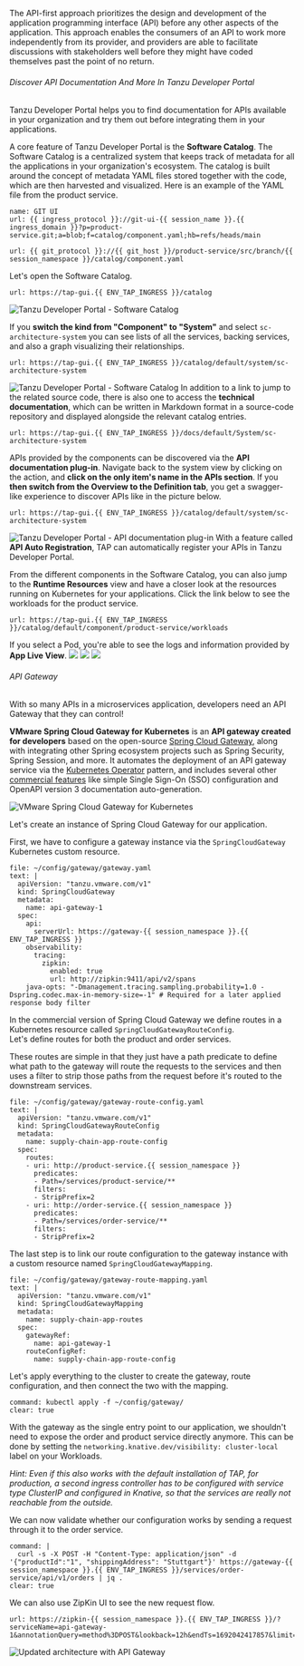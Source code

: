 The API-first approach prioritizes the design and development of the application programming interface (API) before any other aspects of the application. 
This approach enables the consumers of an API to work more independently from its provider, and providers are able to facilitate discussions with stakeholders well before they might have coded themselves past the point of no return.

###### Discover API Documentation And More In Tanzu Developer Portal

Tanzu Developer Portal helps you to find documentation for APIs available in your organization and try them out before integrating them in your applications.

A core feature of Tanzu Developer Portal is the **Software Catalog**. The Software Catalog is a centralized system that keeps track of metadata for all the applications in your organization's ecosystem. The catalog is built around the concept of metadata YAML files stored together with the code, which are then harvested and visualized.
Here is an example of the YAML file from the product service.
```dashboard:reload-dashboard
name: GIT UI
url: {{ ingress_protocol }}://git-ui-{{ session_name }}.{{ ingress_domain }}?p=product-service.git;a=blob;f=catalog/component.yaml;hb=refs/heads/main
```
```dashboard:open-url
url: {{ git_protocol }}://{{ git_host }}/product-service/src/branch/{{ session_namespace }}/catalog/component.yaml
```
Let's open the Software Catalog.

```dashboard:open-url
url: https://tap-gui.{{ ENV_TAP_INGRESS }}/catalog
```

![Tanzu Developer Portal - Software Catalog](../images/dev-portal-catalog.png)

If you **switch the kind from "Component" to "System"** and select `sc-architecture-system` you can see lists of all the services, backing services, and also a graph visualizing their relationships.
```dashboard:open-url
url: https://tap-gui.{{ ENV_TAP_INGRESS }}/catalog/default/system/sc-architecture-system
```
![Tanzu Developer Portal - Software Catalog](../images/dev-portal-system.png)
In addition to a link to jump to the related source code, there is also one to access the **technical documentation**, which can be written in Markdown format in a source-code repository and displayed alongside the relevant catalog entries.
```dashboard:open-url
url: https://tap-gui.{{ ENV_TAP_INGRESS }}/docs/default/System/sc-architecture-system
```

APIs provided by the components can be discovered via the **API documentation plug-in**. Navigate back to  the system view by clicking on the action, and **click on the only item's name in the APIs section**. If you **then switch from the Overview to the Definition tab**, you get a swagger-like experience to discover APIs like in the picture below.
```dashboard:open-url
url: https://tap-gui.{{ ENV_TAP_INGRESS }}/catalog/default/system/sc-architecture-system
```
![Tanzu Developer Portal - API documentation plug-in](../images/dev-portal-api.png)
With a feature called **API Auto Registration**, TAP can automatically register your APIs in Tanzu Developer Portal.

From the different components in the Software Catalog, you can also jump to the **Runtime Resources** view and have a closer look at the resources running on Kubernetes for your applications. Click the link below to see the workloads for the product service.
```dashboard:open-url
url: https://tap-gui.{{ ENV_TAP_INGRESS }}/catalog/default/component/product-service/workloads
```

If you select a Pod, you're able to see the logs and information provided by **App Live View**.
![](../images/product-service-pod.png)
![](../images/pod-logs.png)
![](../images/app-live-view.png)

###### API Gateway

With so many APIs in a microservices application, developers need an API Gateway that they can control!

**VMware Spring Cloud Gateway for Kubernetes** is an **API gateway created for developers** based on the open-source [Spring Cloud Gateway](https://spring.io/projects/spring-cloud-gateway), along with integrating other Spring ecosystem projects such as Spring Security, Spring Session, and more. It automates the deployment of an API gateway service via the [Kubernetes Operator](https://kubernetes.io/docs/concepts/extend-kubernetes/operator/) pattern, and includes several other [commercial features](https://docs.vmware.com/en/VMware-Spring-Cloud-Gateway-for-Kubernetes/2.0/scg-k8s/GUID-index.html#key-features) like simple Single Sign-On (SSO) configuration and OpenAPI version 3 documentation auto-generation.

![VMware Spring Cloud Gateway for Kubernetes](../images/scg-for-k8s.png)

Let's create an instance of Spring Cloud Gateway for our application.

First, we have to configure a gateway instance via the `SpringCloudGateway` Kubernetes custom resource.
```editor:append-lines-to-file
file: ~/config/gateway/gateway.yaml
text: |
  apiVersion: "tanzu.vmware.com/v1"
  kind: SpringCloudGateway
  metadata:
    name: api-gateway-1
  spec:
    api:
      serverUrl: https://gateway-{{ session_namespace }}.{{ ENV_TAP_INGRESS }}
    observability:
      tracing:
        zipkin:
          enabled: true
          url: http://zipkin:9411/api/v2/spans
    java-opts: "-Dmanagement.tracing.sampling.probability=1.0 -Dspring.codec.max-in-memory-size=-1" # Required for a later applied response body filter
```

In the commercial version of Spring Cloud Gateway we define routes in a Kubernetes resource called `SpringCloudGatewayRouteConfig`.  
Let's define routes for both the product and order services.

These routes are simple in that they just have a path predicate to define what path to the gateway will route the requests to the services and then uses a filter to strip those paths from the request before it's routed to the downstream services.

```editor:append-lines-to-file
file: ~/config/gateway/gateway-route-config.yaml
text: |
  apiVersion: "tanzu.vmware.com/v1"
  kind: SpringCloudGatewayRouteConfig
  metadata:
    name: supply-chain-app-route-config
  spec:
    routes:
    - uri: http://product-service.{{ session_namespace }}
      predicates:
      - Path=/services/product-service/**
      filters:
      - StripPrefix=2
    - uri: http://order-service.{{ session_namespace }}
      predicates:
      - Path=/services/order-service/**
      filters:
      - StripPrefix=2
```

The last step is to link our route configuration to the gateway instance with a custom resource named `SpringCloudGatewayMapping`. 

```editor:append-lines-to-file
file: ~/config/gateway/gateway-route-mapping.yaml
text: |
  apiVersion: "tanzu.vmware.com/v1"
  kind: SpringCloudGatewayMapping
  metadata:
    name: supply-chain-app-routes
  spec:
    gatewayRef:
      name: api-gateway-1
    routeConfigRef:
      name: supply-chain-app-route-config
```

Let's apply everything to the cluster to create the gateway, route configuration, and then connect the two with the mapping.
```terminal:execute
command: kubectl apply -f ~/config/gateway/
clear: true
```

With the gateway as the single entry point to our application, we shouldn't need to expose the order and product service directly anymore. This can be done by setting the `networking.knative.dev/visibility: cluster-local` label on your Workloads. 

*Hint: Even if this also works with the default installation of TAP, for production, a second ingress controller has to be configured with service type ClusterIP and configured in Knative, so that the services are really not reachable from the outside.*

We can now validate whether our configuration works by sending a request through it to the order service. 
```terminal:execute
command: |
  curl -s -X POST -H "Content-Type: application/json" -d '{"productId":"1", "shippingAddress": "Stuttgart"}' https://gateway-{{ session_namespace }}.{{ ENV_TAP_INGRESS }}/services/order-service/api/v1/orders | jq .
clear: true
```
We can also use ZipKin UI to see the new request flow.
```dashboard:open-url
url: https://zipkin-{{ session_namespace }}.{{ ENV_TAP_INGRESS }}/?serviceName=api-gateway-1&annotationQuery=method%3DPOST&lookback=12h&endTs=1692042417857&limit=100
```

![Updated architecture with API Gateway](../images/microservice-architecture-gateway.png)
